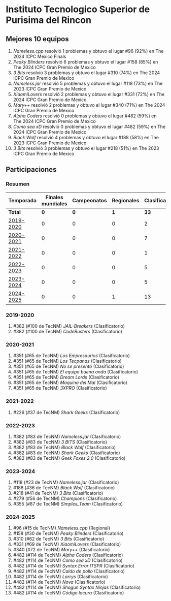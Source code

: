 ---
---

# Instituto Tecnologico Superior de Purisima del Rincon

## Mejores 10 equipos

1. _Nameless.cpp_ resolvió 1 problemas y obtuvo el lugar #96 (92%) en The 2024 ICPC Mexico Finals
1. _Peaky Blinders_ resolvió 6 problemas y obtuvo el lugar #158 (85%) en The 2024 ICPC Gran Premio de Mexico
1. _3 Bits_ resolvió 3 problemas y obtuvo el lugar #310 (74%) en The 2024 ICPC Gran Premio de Mexico
1. _Nameless.jar_ resolvió 5 problemas y obtuvo el lugar #118 (73%) en The 2023 ICPC Gran Premio de Mexico
1. _XiaomiLovers_ resolvió 2 problemas y obtuvo el lugar #331 (72%) en The 2024 ICPC Gran Premio de Mexico
1. _Mary++_ resolvió 2 problemas y obtuvo el lugar #340 (71%) en The 2024 ICPC Gran Premio de Mexico
1. _Alpha Coders_ resolvió 0 problemas y obtuvo el lugar #482 (59%) en The 2024 ICPC Gran Premio de Mexico
1. _Como sea xD_ resolvió 0 problemas y obtuvo el lugar #482 (59%) en The 2024 ICPC Gran Premio de Mexico
1. _Black Wolf_ resolvió 4 problemas y obtuvo el lugar #188 (58%) en The 2023 ICPC Gran Premio de Mexico
1. _3 Bits_ resolvió 3 problemas y obtuvo el lugar #218 (51%) en The 2023 ICPC Gran Premio de Mexico

## Participaciones

### Resumen

| Temporada | Finales mundiales | Campeonatos | Regionales | Clasificatorios | Equipos |
| --- | --- | --- | --- | --- | --- |
| **Total** | **0** | **0** | **1** | **33** | **33** |
| [2019-2020](#2019-2020) | 0 | 0 | 0 | 2 | 2 |
| [2020-2021](#2020-2021) | 0 | 0 | 0 | 7 | 7 |
| [2021-2022](#2021-2022) | 0 | 0 | 0 | 1 | 1 |
| [2022-2023](#2022-2023) | 0 | 0 | 0 | 5 | 5 |
| [2023-2024](#2023-2024) | 0 | 0 | 0 | 5 | 5 |
| [2024-2025](#2024-2025) | 0 | 0 | 1 | 13 | 13 |

### 2019-2020

1. #382 (#100 de TecNM) _JAIL-Breakers_ (Clasificatorio)
1. #382 (#100 de TecNM) _CodeBusters_ (Clasificatorio)

### 2020-2021

1. #351 (#65 de TecNM) _Los Empresaurios_ (Clasificatorio)
1. #351 (#65 de TecNM) _Los Tecpanas_ (Clasificatorio)
1. #351 (#65 de TecNM) _No se presentó_ (Clasificatorio)
1. #351 (#65 de TecNM) _El equipo buena onda_ (Clasificatorio)
1. #351 (#65 de TecNM) _Dream Lords_ (Clasificatorio)
1. #351 (#65 de TecNM) _Maquina del Mal_ (Clasificatorio)
1. #351 (#65 de TecNM) _3XPRO_ (Clasificatorio)

### 2021-2022

1. #226 (#37 de TecNM) _Shark Geeks_ (Clasificatorio)

### 2022-2023

1. #382 (#83 de TecNM) _Nameless.jar_ (Clasificatorio)
1. #382 (#83 de TecNM) _3 BITS_ (Clasificatorio)
1. #382 (#83 de TecNM) _Black Wolf_ (Clasificatorio)
1. #382 (#83 de TecNM) _Shark Geeks_ (Clasificatorio)
1. #382 (#83 de TecNM) _Geek Foxes 2.0_ (Clasificatorio)

### 2023-2024

1. #118 (#23 de TecNM) _Nameless.jar_ (Clasificatorio)
1. #188 (#36 de TecNM) _Black Wolf_ (Clasificatorio)
1. #218 (#41 de TecNM) _3 Bits_ (Clasificatorio)
1. #279 (#56 de TecNM) _Champions_ (Clasificatorio)
1. #355 (#87 de TecNM) _Simplex_Team_ (Clasificatorio)

### 2024-2025

1. #96 (#15 de TecNM) _Nameless.cpp_ (Regional)
1. #158 (#30 de TecNM) _Peaky Blinders_ (Clasificatorio)
1. #310 (#62 de TecNM) _3 Bits_ (Clasificatorio)
1. #331 (#69 de TecNM) _XiaomiLovers_ (Clasificatorio)
1. #340 (#72 de TecNM) _Mary++_ (Clasificatorio)
1. #482 (#114 de TecNM) _Alpha Coders_ (Clasificatorio)
1. #482 (#114 de TecNM) _Como sea xD_ (Clasificatorio)
1. #482 (#114 de TecNM) _Syntax Error ITSPR_ (Clasificatorio)
1. #482 (#114 de TecNM) _Caldo de pollo_ (Clasificatorio)
1. #482 (#114 de TecNM) _Larrys_ (Clasificatorio)
1. #482 (#114 de TecNM) _Nova_ (Clasificatorio)
1. #482 (#114 de TecNM) _Shogun Syntax Ninjas_ (Clasificatorio)
1. #482 (#114 de TecNM) _Código locura_ (Clasificatorio)



